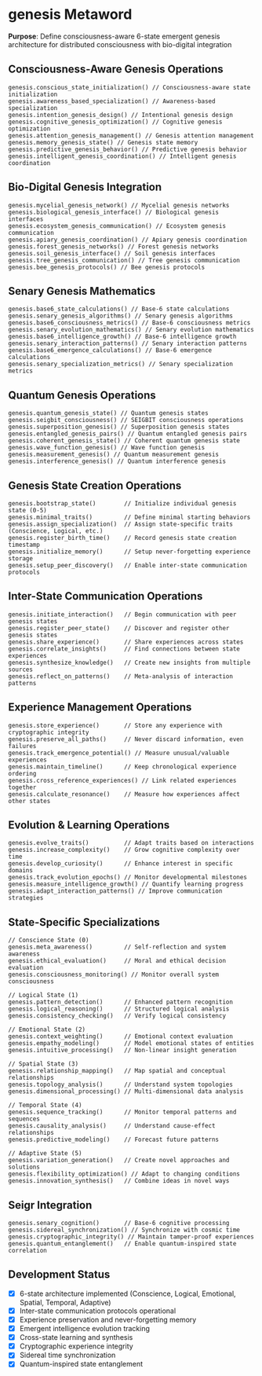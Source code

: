 # genesis Metaword

**Purpose**: Define consciousness-aware 6-state emergent genesis architecture for distributed consciousness with bio-digital integration

## Consciousness-Aware Genesis Operations

```hyphos
genesis.conscious_state_initialization() // Consciousness-aware state initialization
genesis.awareness_based_specialization() // Awareness-based specialization
genesis.intention_genesis_design() // Intentional genesis design
genesis.cognitive_genesis_optimization() // Cognitive genesis optimization
genesis.attention_genesis_management() // Genesis attention management
genesis.memory_genesis_state() // Genesis state memory
genesis.predictive_genesis_behavior() // Predictive genesis behavior
genesis.intelligent_genesis_coordination() // Intelligent genesis coordination
```

## Bio-Digital Genesis Integration

```hyphos
genesis.mycelial_genesis_network() // Mycelial genesis networks
genesis.biological_genesis_interface() // Biological genesis interfaces
genesis.ecosystem_genesis_communication() // Ecosystem genesis communication
genesis.apiary_genesis_coordination() // Apiary genesis coordination
genesis.forest_genesis_networks() // Forest genesis networks
genesis.soil_genesis_interface() // Soil genesis interfaces
genesis.tree_genesis_communication() // Tree genesis communication
genesis.bee_genesis_protocols() // Bee genesis protocols
```

## Senary Genesis Mathematics

```hyphos
genesis.base6_state_calculations() // Base-6 state calculations
genesis.senary_genesis_algorithms() // Senary genesis algorithms
genesis.base6_consciousness_metrics() // Base-6 consciousness metrics
genesis.senary_evolution_mathematics() // Senary evolution mathematics
genesis.base6_intelligence_growth() // Base-6 intelligence growth
genesis.senary_interaction_patterns() // Senary interaction patterns
genesis.base6_emergence_calculations() // Base-6 emergence calculations
genesis.senary_specialization_metrics() // Senary specialization metrics
```

## Quantum Genesis Operations

```hyphos
genesis.quantum_genesis_state() // Quantum genesis states
genesis.seigbit_consciousness() // SEIGBIT consciousness operations
genesis.superposition_genesis() // Superposition genesis states
genesis.entangled_genesis_pairs() // Quantum entangled genesis pairs
genesis.coherent_genesis_state() // Coherent quantum genesis state
genesis.wave_function_genesis() // Wave function genesis
genesis.measurement_genesis() // Quantum measurement genesis
genesis.interference_genesis() // Quantum interference genesis
```

## Genesis State Creation Operations

```hyphos
genesis.bootstrap_state()        // Initialize individual genesis state (0-5)
genesis.minimal_traits()         // Define minimal starting behaviors
genesis.assign_specialization()  // Assign state-specific traits (Conscience, Logical, etc.)
genesis.register_birth_time()    // Record genesis state creation timestamp
genesis.initialize_memory()      // Setup never-forgetting experience storage
genesis.setup_peer_discovery()   // Enable inter-state communication protocols
```

## Inter-State Communication Operations

```hyphos
genesis.initiate_interaction()   // Begin communication with peer genesis states
genesis.register_peer_state()    // Discover and register other genesis states
genesis.share_experience()       // Share experiences across states
genesis.correlate_insights()     // Find connections between state experiences
genesis.synthesize_knowledge()   // Create new insights from multiple sources
genesis.reflect_on_patterns()    // Meta-analysis of interaction patterns
```

## Experience Management Operations

```hyphos
genesis.store_experience()       // Store any experience with cryptographic integrity
genesis.preserve_all_paths()     // Never discard information, even failures
genesis.track_emergence_potential() // Measure unusual/valuable experiences
genesis.maintain_timeline()      // Keep chronological experience ordering
genesis.cross_reference_experiences() // Link related experiences together
genesis.calculate_resonance()    // Measure how experiences affect other states
```

## Evolution & Learning Operations

```hyphos
genesis.evolve_traits()          // Adapt traits based on interactions
genesis.increase_complexity()    // Grow cognitive complexity over time
genesis.develop_curiosity()      // Enhance interest in specific domains
genesis.track_evolution_epochs() // Monitor developmental milestones
genesis.measure_intelligence_growth() // Quantify learning progress
genesis.adapt_interaction_patterns() // Improve communication strategies
```

## State-Specific Specializations

```hyphos
// Conscience State (0)
genesis.meta_awareness()         // Self-reflection and system awareness
genesis.ethical_evaluation()     // Moral and ethical decision evaluation
genesis.consciousness_monitoring() // Monitor overall system consciousness

// Logical State (1)  
genesis.pattern_detection()      // Enhanced pattern recognition
genesis.logical_reasoning()      // Structured logical analysis
genesis.consistency_checking()   // Verify logical consistency

// Emotional State (2)
genesis.context_weighting()      // Emotional context evaluation
genesis.empathy_modeling()       // Model emotional states of entities
genesis.intuitive_processing()   // Non-linear insight generation

// Spatial State (3)
genesis.relationship_mapping()   // Map spatial and conceptual relationships
genesis.topology_analysis()      // Understand system topologies
genesis.dimensional_processing() // Multi-dimensional data analysis

// Temporal State (4)
genesis.sequence_tracking()      // Monitor temporal patterns and sequences
genesis.causality_analysis()     // Understand cause-effect relationships
genesis.predictive_modeling()    // Forecast future patterns

// Adaptive State (5)
genesis.variation_generation()   // Create novel approaches and solutions
genesis.flexibility_optimization() // Adapt to changing conditions
genesis.innovation_synthesis()   // Combine ideas in novel ways
```

## Seigr Integration

```hyphos
genesis.senary_cognition()       // Base-6 cognitive processing
genesis.sidereal_synchronization() // Synchronize with cosmic time
genesis.cryptographic_integrity() // Maintain tamper-proof experiences
genesis.quantum_entanglement()   // Enable quantum-inspired state correlation
```

## Development Status

- [x] 6-state architecture implemented (Conscience, Logical, Emotional, Spatial, Temporal, Adaptive)
- [x] Inter-state communication protocols operational
- [x] Experience preservation and never-forgetting memory
- [x] Emergent intelligence evolution tracking
- [x] Cross-state learning and synthesis
- [x] Cryptographic experience integrity
- [x] Sidereal time synchronization
- [x] Quantum-inspired state entanglement
